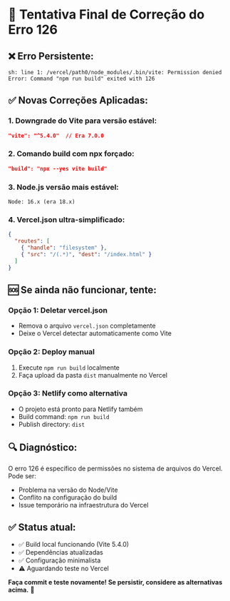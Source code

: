 # 🔧 Tentativa Final de Correção do Erro 126

## ❌ **Erro Persistente:**
```
sh: line 1: /vercel/path0/node_modules/.bin/vite: Permission denied
Error: Command "npm run build" exited with 126
```

## ✅ **Novas Correções Aplicadas:**

### 1. **Downgrade do Vite para versão estável:**
```json
"vite": "^5.4.0"  // Era 7.0.0
```

### 2. **Comando build com npx forçado:**
```json
"build": "npx --yes vite build"
```

### 3. **Node.js versão mais estável:**
```
Node: 16.x (era 18.x)
```

### 4. **Vercel.json ultra-simplificado:**
```json
{
  "routes": [
    { "handle": "filesystem" },
    { "src": "/(.*)", "dest": "/index.html" }
  ]
}
```

## 🆘 **Se ainda não funcionar, tente:**

### **Opção 1: Deletar vercel.json**
- Remova o arquivo `vercel.json` completamente
- Deixe o Vercel detectar automaticamente como Vite

### **Opção 2: Deploy manual**
1. Execute `npm run build` localmente
2. Faça upload da pasta `dist` manualmente no Vercel

### **Opção 3: Netlify como alternativa**
- O projeto está pronto para Netlify também
- Build command: `npm run build`
- Publish directory: `dist`

## 🔍 **Diagnóstico:**
O erro 126 é específico de permissões no sistema de arquivos do Vercel. Pode ser:
- Problema na versão do Node/Vite
- Conflito na configuração do build
- Issue temporário na infraestrutura do Vercel

## ✅ **Status atual:**
- ✅ Build local funcionando (Vite 5.4.0)
- ✅ Dependências atualizadas
- ✅ Configuração minimalista
- ⚠️ Aguardando teste no Vercel

**Faça commit e teste novamente! Se persistir, considere as alternativas acima.** 🚀
